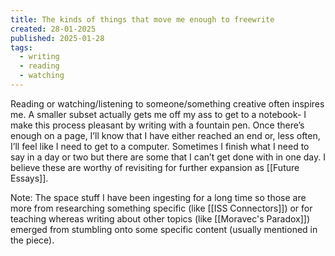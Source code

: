 ```yaml
---
title: The kinds of things that move me enough to freewrite
created: 28-01-2025
published: 2025-01-28
tags:
  - writing
  - reading
  - watching
---
```

Reading or watching/listening to someone/something creative often inspires me. A smaller subset actually gets me off my ass to get to a notebook- I make this process pleasant by writing with a fountain pen. Once there’s enough on a page, I’ll know that I have either reached an end or, less often, I’ll feel like I need to get to a computer. Sometimes I finish what I need to say in a day or two but there are some that I can’t get done with in one day. I believe these are worthy of revisiting for further expansion as [[Future Essays]].

Note: The space stuff I have been ingesting for a long time so those are more from researching something specific (like [[ISS Connectors]]) or for teaching whereas writing about other topics (like [[Moravec's Paradox]]) emerged from stumbling onto some specific content (usually mentioned in the piece).